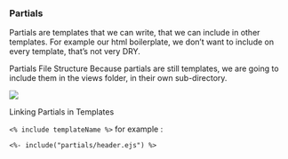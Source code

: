 ### Partials 


Partials are templates that we can write, that we can include in other templates. For example our html boilerplate, we don’t want to include on every template, that’s not very DRY.

Partials File Structure
Because partials are still templates, we are going to include them in the views folder, in their own sub-directory.

![](https://i.ibb.co/VqvS91w/partilas.png )

Linking Partials in Templates

`<% include templateName %>`
for example :

`<%- include("partials/header.ejs") %>`
